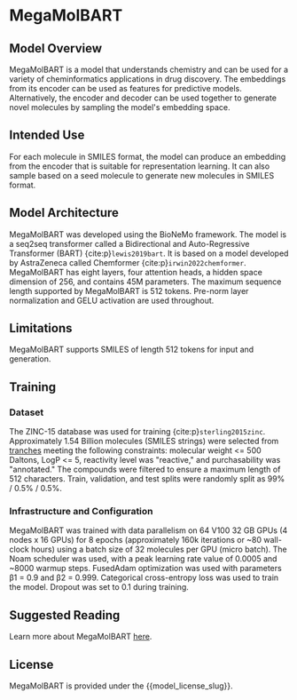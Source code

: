 # MegaMolBART

## Model Overview

MegaMolBART is a model that understands chemistry and can be used for a variety of cheminformatics applications in drug discovery. The embeddings from its encoder can be used as features for predictive models. Alternatively, the encoder and decoder can be used together to generate novel molecules by sampling the model's embedding space.

## Intended Use

For each molecule in SMILES format, the model can produce an embedding from the encoder that is suitable for representation learning. It can also sample based on a seed molecule to generate new molecules in SMILES format.

## Model Architecture

MegaMolBART was developed using the BioNeMo framework. The model is a seq2seq transformer called a Bidirectional and Auto-Regressive Transformer (BART) {cite:p}`lewis2019bart`. It is based on a model developed by AstraZeneca called Chemformer {cite:p}`irwin2022chemformer`. MegaMolBART has eight layers, four attention heads, a hidden space dimension of 256, and contains 45M parameters. The maximum sequence length supported by MegaMolBART is 512 tokens. Pre-norm layer normalization and GELU activation are used throughout.

## Limitations

MegaMolBART supports SMILES of length 512 tokens for input and generation.

## Training

### Dataset

The ZINC-15 database was used for training {cite:p}`sterling2015zinc`. Approximately 1.54 Billion molecules (SMILES strings) were selected from [tranches](https://zinc15.docking.org/tranches/home/) meeting the following constraints: molecular weight <= 500 Daltons, LogP <= 5, reactivity level was "reactive," and purchasability was "annotated." The compounds were filtered to ensure a maximum length of 512 characters. Train, validation, and test splits were randomly split as 99% / 0.5% / 0.5%.

### Infrastructure and Configuration

MegaMolBART was trained with data parallelism on 64 V100 32 GB GPUs (4 nodes x 16 GPUs) for 8 epochs (approximately 160k iterations or ~80 wall-clock hours) using a batch size of 32 molecules per GPU (micro batch). The Noam scheduler was used, with a peak learning rate value of 0.0005 and ~8000 warmup steps. FusedAdam optimization was used with parameters β1 = 0.9 and β2 = 0.999. Categorical cross-entropy loss was used to train the model. Dropout was set to 0.1 during training.

## Suggested Reading

Learn more about MegaMolBART [here](https://resources.nvidia.com/en-us-drug-discovery/gtcfall21-a31106).

## License

MegaMolBART is provided under the {{model_license_slug}}.